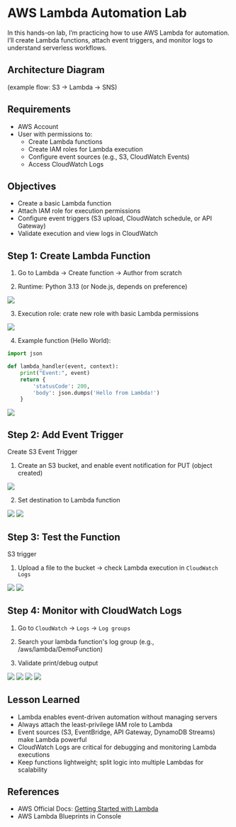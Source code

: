 # AWS Lambda Automation Lab

In this hands-on lab, I’m practicing how to use AWS Lambda for automation. I’ll create Lambda functions, attach event triggers, and monitor logs to understand serverless workflows.

## Architecture Diagram

(example flow: S3 → Lambda → SNS)

## Requirements

- AWS Account
- User with permissions to:
    - Create Lambda functions
    - Create IAM roles for Lambda execution
    - Configure event sources (e.g., S3, CloudWatch Events)
    - Access CloudWatch Logs

## Objectives

- Create a basic Lambda function
- Attach IAM role for execution permissions
- Configure event triggers (S3 upload, CloudWatch schedule, or API Gateway)
- Validate execution and view logs in CloudWatch

## Step 1: Create Lambda Function

1. Go to Lambda -> Create function -> Author from scratch

2. Runtime: Python 3.13 (or Node.js, depends on preference)

![](resources/create-function.png)

3. Execution role: crate new role with basic Lambda permissions

![](resources/create-function-2.png)

4. Example function (Hello World):

```python
import json

def lambda_handler(event, context):
    print("Event:", event)
    return {
        'statusCode': 200,
        'body': json.dumps('Hello from Lambda!')
    }
```

![](resources/create-function-3.png)

## Step 2: Add Event Trigger

Create S3 Event Trigger

1. Create an S3 bucket, and enable event notification for PUT (object created)

![](resources/s3-event.png)

2. Set destination to Lambda function

![](resources/s3-event-2.png)
![](resources/s3-event-3.png)

## Step 3: Test the Function

S3 trigger

1. Upload a file to the bucket -> check Lambda execution in `CloudWatch Logs`

![](resources/upload-file.png)
![](resources/upload-file-2.png)

## Step 4: Monitor with CloudWatch Logs

1. Go to `CloudWatch` -> `Logs` -> `Log groups`

2. Search your lambda function's log group (e.g., /aws/lambda/DemoFunction)

3. Validate print/debug output

![](resources/cloudwatch-log.png)
![](resources/cloudwatch-log-2.png)
![](resources/cloudwatch-log-3.png)
![](resources/monitor.png)

## Lesson Learned

- Lambda enables event-driven automation without managing servers
- Always attach the least-privilege IAM role to Lambda
- Event sources (S3, EventBridge, API Gateway, DynamoDB Streams) make Lambda powerful
- CloudWatch Logs are critical for debugging and monitoring Lambda executions
- Keep functions lightweight; split logic into multiple Lambdas for scalability

## References

- AWS Official Docs: [Getting Started with Lambda](https://docs.aws.amazon.com/lambda/latest/dg/getting-started.html)
- AWS Lambda Blueprints in Console